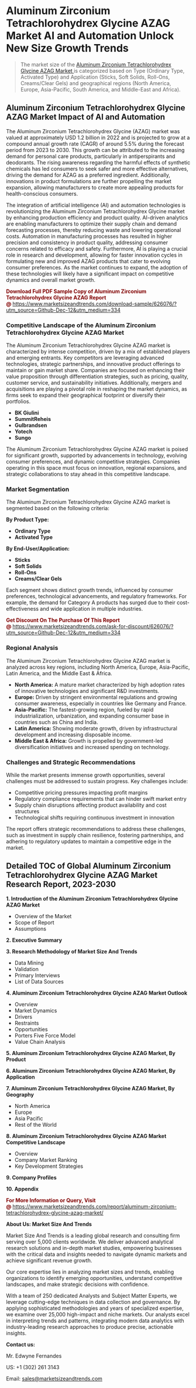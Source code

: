 <H1>Aluminum Zirconium Tetrachlorohydrex Glycine AZAG Market AI and Automation Unlock New Size Growth Trends</H1><blockquote><p>The market size of the <a href="https://www.marketsizeandtrends.com/download-sample/626076/?utm_source=Github-Dec-12&amp;utm_medium=334" target="_blank">Aluminum Zirconium Tetrachlorohydrex Glycine AZAG Market </a>is categorized based on Type (Ordinary Type, Activated Type) and Application (Sticks, Soft Solids, Roll-Ons, Creams/Clear Gels) and geographical regions (North America, Europe, Asia-Pacific, South America, and Middle-East and Africa).</p></blockquote><p><h2>Aluminum Zirconium Tetrachlorohydrex Glycine AZAG Market Impact of AI and Automation</h2><p>The Aluminum Zirconium Tetrachlorohydrex Glycine (AZAG) market was valued at approximately USD 1.2 billion in 2022 and is projected to grow at a compound annual growth rate (CAGR) of around 5.5% during the forecast period from 2023 to 2030. This growth can be attributed to the increasing demand for personal care products, particularly in antiperspirants and deodorants. The rising awareness regarding the harmful effects of synthetic chemicals has led consumers to seek safer and more effective alternatives, driving the demand for AZAG as a preferred ingredient. Additionally, innovations in product formulations are further propelling the market expansion, allowing manufacturers to create more appealing products for health-conscious consumers.</p><p>The integration of artificial intelligence (AI) and automation technologies is revolutionizing the Aluminum Zirconium Tetrachlorohydrex Glycine market by enhancing production efficiency and product quality. AI-driven analytics are enabling manufacturers to optimize their supply chain and demand forecasting processes, thereby reducing waste and lowering operational costs. Automation in manufacturing processes has resulted in higher precision and consistency in product quality, addressing consumer concerns related to efficacy and safety. Furthermore, AI is playing a crucial role in research and development, allowing for faster innovation cycles in formulating new and improved AZAG products that cater to evolving consumer preferences. As the market continues to expand, the adoption of these technologies will likely have a significant impact on competitive dynamics and overall market growth.</p></p><p><strong><span style="color: #800000;">Download Full PDF Sample Copy of Aluminum Zirconium Tetrachlorohydrex Glycine AZAG Report @</span>&nbsp;</strong><a href="https://www.marketsizeandtrends.com/download-sample/626076/?utm_source=Github-Dec-12&amp;utm_medium=334">https://www.marketsizeandtrends.com/download-sample/626076/?utm_source=Github-Dec-12&amp;utm_medium=334</a></p><h3>Competitive Landscape of the Aluminum Zirconium Tetrachlorohydrex Glycine AZAG Market</h3><p>The Aluminum Zirconium Tetrachlorohydrex Glycine AZAG market is characterized by intense competition, driven by a mix of established players and emerging entrants. Key competitors are leveraging advanced technologies, strategic partnerships, and innovative product offerings to maintain or gain market share. Companies are focused on enhancing their value proposition through differentiation strategies, such as pricing, quality, customer service, and sustainability initiatives. Additionally, mergers and acquisitions are playing a pivotal role in reshaping the market dynamics, as firms seek to expand their geographical footprint or diversify their portfolios.</p><p><strong><p><ul><li>BK Giulini </li><li> SummitReheis </li><li> Gulbrandsen </li><li> Yotech </li><li> Sungo</p></li></ul></p></strong></p><p>The Aluminum Zirconium Tetrachlorohydrex Glycine AZAG market is poised for significant growth, supported by advancements in technology, evolving consumer preferences, and dynamic competitive strategies. Companies operating in this space must focus on innovation, regional expansions, and strategic collaborations to stay ahead in this competitive landscape.</p><h3>Market Segmentation</h3><p>The Aluminum Zirconium Tetrachlorohydrex Glycine AZAG market is segmented based on the following criteria:</p><p><strong>By Product Type:</strong></p><p><strong><p><ul><li>Ordinary Type </li><li> Activated Type</p></li></ul></p></strong></p><p><strong>By End-User/Application:</strong></p><p><strong><p><ul><li>Sticks </li><li> Soft Solids </li><li> Roll-Ons </li><li> Creams/Clear Gels</p></li></ul></p></strong></p><p>Each segment shows distinct growth trends, influenced by consumer preferences, technological advancements, and regulatory frameworks. For example, the demand for Category A products has surged due to their cost-effectiveness and wide application in multiple industries.</p><p><strong><span style="color: #800000;">Get Discount On The Purchase Of This Report @&nbsp;</span></strong><a href="https://www.marketsizeandtrends.com/ask-for-discount/626076/?utm_source=Github-Dec-12&amp;utm_medium=334">https://www.marketsizeandtrends.com/ask-for-discount/626076/?utm_source=Github-Dec-12&amp;utm_medium=334</a></p><h3>Regional Analysis</h3><p>The Aluminum Zirconium Tetrachlorohydrex Glycine AZAG market is analyzed across key regions, including North America, Europe, Asia-Pacific, Latin America, and the Middle East &amp; Africa.</p><ul><li><strong>North America:</strong> A mature market characterized by high adoption rates of innovative technologies and significant R&amp;D investments.</li><li><strong>Europe:</strong> Driven by stringent environmental regulations and growing consumer awareness, especially in countries like Germany and France.</li><li><strong>Asia-Pacific:</strong> The fastest-growing region, fueled by rapid industrialization, urbanization, and expanding consumer base in countries such as China and India.</li><li><strong>Latin America:</strong> Showing moderate growth, driven by infrastructural development and increasing disposable income.</li><li><strong>Middle East &amp; Africa:</strong> Growth is propelled by government-led diversification initiatives and increased spending on technology.</li></ul><h3>Challenges and Strategic Recommendations</h3><p>While the market presents immense growth opportunities, several challenges must be addressed to sustain progress. Key challenges include:</p><ul><li>Competitive pricing pressures impacting profit margins</li><li>Regulatory compliance requirements that can hinder swift market entry</li><li>Supply chain disruptions affecting product availability and cost structures</li><li>Technological shifts requiring continuous investment in innovation</li></ul><p>The report offers strategic recommendations to address these challenges, such as investment in supply chain resilience, fostering partnerships, and adhering to regulatory updates to maintain a competitive edge in the market.</p><h2>Detailed TOC of Global Aluminum Zirconium Tetrachlorohydrex Glycine AZAG Market Research Report, 2023-2030</h2><p><strong>1. Introduction of the Aluminum Zirconium Tetrachlorohydrex Glycine AZAG Market</strong></p><ul><li>Overview of the Market</li><li>Scope of Report</li><li>Assumptions&nbsp;</li></ul><p><strong>2. Executive Summary</strong></p><p><strong>3. Research Methodology of <strong>Market Size And Trends</strong></strong></p><ul><li>Data Mining</li><li>Validation</li><li>Primary Interviews</li><li>List of Data Sources&nbsp;</li></ul><p><strong>4. Aluminum Zirconium Tetrachlorohydrex Glycine AZAG Market Outlook</strong></p><ul><li>Overview</li><li>Market Dynamics</li><li>Drivers</li><li>Restraints</li><li>Opportunities</li><li>Porters Five Force Model</li><li>Value Chain Analysis&nbsp;</li></ul><p><strong>5. Aluminum Zirconium Tetrachlorohydrex Glycine AZAG Market, By Product</strong></p><p><strong>6. Aluminum Zirconium Tetrachlorohydrex Glycine AZAG Market, By Application</strong></p><p><strong>7. Aluminum Zirconium Tetrachlorohydrex Glycine AZAG Market, By Geography</strong></p><ul><li>North America</li><li>Europe</li><li>Asia Pacific</li><li>Rest of the World&nbsp;</li></ul><p><strong>8. Aluminum Zirconium Tetrachlorohydrex Glycine AZAG Market Competitive Landscape</strong></p><ul><li>Overview</li><li>Company Market Ranking</li><li>Key Development Strategies&nbsp;</li></ul><p><strong>9. Company Profiles</strong></p><p><strong>10. Appendix</strong></p><p><strong><span style="color: #800000;">For More Information or Query, Visit @&nbsp;</span></strong><a href="https://www.marketsizeandtrends.com/report/aluminum-zirconium-tetrachlorohydrex-glycine-azag-market/">https://www.marketsizeandtrends.com/report/aluminum-zirconium-tetrachlorohydrex-glycine-azag-market/</a></p><p></p><p><strong>About Us:&nbsp;Market Size And Trends</strong></p><p>Market Size And Trends&nbsp;is a leading global research and consulting firm serving over 5,000 clients worldwide. We deliver advanced analytical research solutions and in-depth market studies, empowering businesses with the critical data and insights needed to navigate dynamic markets and achieve significant revenue growth.</p><p>Our core expertise lies in analyzing market sizes and trends, enabling organizations to identify emerging opportunities, understand competitive landscapes, and make strategic decisions with confidence.</p><p>With a team of 250 dedicated Analysts and Subject Matter Experts, we leverage cutting-edge techniques in data collection and governance. By applying sophisticated methodologies and years of specialized expertise, we examine over 25,000 high-impact and niche markets. Our analysts excel in interpreting trends and patterns, integrating modern data analytics with industry-leading research approaches to produce precise, actionable insights.</p><p><strong>Contact us:</strong></p><p>Mr. Edwyne Fernandes</p><p>US: +1 (302) 261 3143</p><p>Email: <a href="mailto:sales@marketsizeandtrends.com">sales@marketsizeandtrends.com</a>&nbsp;</p>
